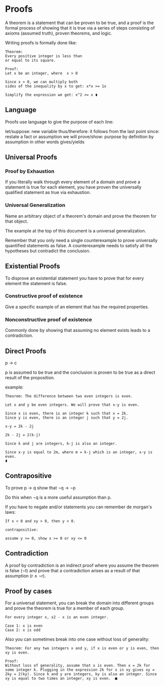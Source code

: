 # Proofs

A theorem is a statement that can be proven to be true, and a proof is the
formal process of showing that it is true via a series of steps consisting of
axioms (assumed truth), proven theorems, and logic.

Writing proofs is formally done like:

```
Theorem:
Every positive integer is less than
or equal to its square.

Proof:
Let x be an integer, where  x > 0

Since x > 0, we can multiply both
sides of the inequality by x to get: x*x >= 1x

Simplify the expression we get: x^2 >= x ∎
```

## Language

Proofs use language to give the purpose of each line:

let/suppose: new variable
thus/therefore: it follows from the last point
since: restate a fact or assumption
we will prove/show: purpose
by definition
by assumption
in other words
gives/yields

## Universal Proofs

### Proof by Exhaustion

If you literally walk through every element of a domain and prove a statement is
true for each element, you have proven the universally qualified statement as
true via exhaustion.

### Universal Generalization

Name an arbitrary object of a theorem's domain and prove the theorem for that
object.

The example at the top of this document is a universal generalization.

Remember that you only need a single counterexample to prove universally
quantified statements as false. A counterexample needs to satisfy all the
hypotheses but contradict the conclusion.

## Existential Proofs

To disprove an existential statement you have to prove that for every element
the statement is false.

### Constructive proof of existence

Give a specific example of an element that has the required properties.

### Nonconstructive proof of existence

Commonly done by showing that assuming no element exists leads to a
contradiction.

## Direct Proofs

p -> c

p is assumed to be true and the conclusion is proven to be true as a direct
result of the proposition.

example:

```
Theorem: The difference between two even integers is even.

Let x and y be even integers. We will prove that x-y is even.

Since x is even, there is an integer k such that x = 2k.
Since y is even, there is an integer j such that y = 2j.

x-y = 2k - 2j

2k - 2j = 2(k-j)

Since k and j are integers, k-j is also an integer.

Since x-y is equal to 2m, where m = k-j which is an integer, x-y is even.
∎
```

## Contrapositive

To prove p -> q show that ¬q -> ¬p

Do this when ¬q is a more useful assumption than p.

If you have to negate and/or statements you can remember de morgan's laws:

```
If x < 0 and xy > 0, then y < 0.

contrapositive:

assume y >= 0, show x >= 0 or xy <= 0
```

## Contradiction

A proof by contradiction is an indirect proof where you assume the theorem is
false (¬t) and prove that a contradiction arises as a result of that assumption
(r ∧ ¬r).

## Proof by cases

For a universal statement, you can break the domain into different groups and
prove the theorem is true for a member of each group.

```
For every integer x, x2 - x is an even integer.

Case 1: x is even
Case 2: x is odd
```

Also you can sometimes break into one case without loss of generality:

```
Theorem: For any two integers x and y, if x is even or y is even, then xy is even.

Proof:
Without loss of generality, assume that x is even. Then x = 2k for some integer k. Plugging in the expression 2k for x in xy gives xy = 2ky = 2(ky). Since k and y are integers, ky is also an integer. Since xy is equal to two times an integer, xy is even.  ■
```
